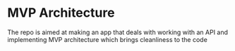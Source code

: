 # MVP Architecture

The repo is aimed at making an app that deals with working with an API and implementing MVP architecture which brings cleanliness to the code  

